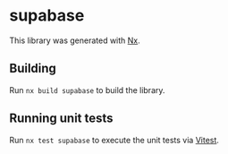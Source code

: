 # supabase

This library was generated with [Nx](https://nx.dev).

## Building

Run `nx build supabase` to build the library.

## Running unit tests

Run `nx test supabase` to execute the unit tests via [Vitest](https://vitest.dev/).
